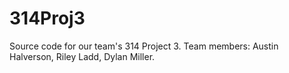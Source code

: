# 314Proj3
Source code for our team's 314 Project 3. Team members: Austin Halverson, Riley Ladd, Dylan Miller.
